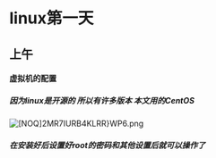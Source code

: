 # linux第一天
## 上午
#### 虚拟机的配置
##### 因为linux是开源的 所以有许多版本 本文用的CentOS
![[NOQ]2MR7IURB4KLRR}WP6.png](https://upload-images.jianshu.io/upload_images/14477271-326f4315a259f914.png?imageMogr2/auto-orient/strip%7CimageView2/2/w/1240)

##### 在安装好后设置好root的密码和其他设置后就可以操作了
